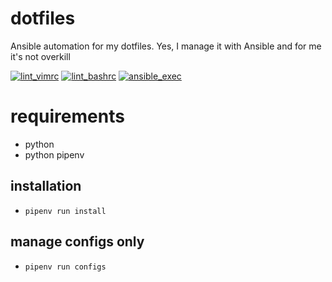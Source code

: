 # dotfiles

Ansible automation for my dotfiles.
Yes, I manage it with Ansible and for me it's not overkill

[![lint_vimrc](https://github.com/tenhishadow/dotfiles/workflows/lint_vimrc/badge.svg)](https://github.com/tenhishadow/dotfiles/actions?query=workflow%3Alint_vimrc)
[![lint_bashrc](https://github.com/tenhishadow/dotfiles/workflows/lint_bashrc/badge.svg)](https://github.com/tenhishadow/dotfiles/actions?query=workflow%3Alint_bashrc)
[![ansible_exec](https://github.com/tenhishadow/dotfiles/workflows/ansible_exec/badge.svg)](https://github.com/tenhishadow/dotfiles/actions?query=workflow%3Aansible_exec)

# requirements
* python
* python pipenv

## installation

* ```pipenv run install```

## manage configs only
* ```pipenv run configs```
